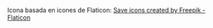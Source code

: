 Icona basada en icones de Flaticon: [Save icons created by Freepik - Flaticon](https://www.flaticon.com/free-icons/save "save icons")
